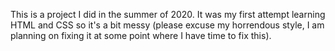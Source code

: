 This is a project I did in the summer of 2020. It was my first attempt learning HTML and CSS so it's a bit messy (please excuse my horrendous style, I am planning
on fixing it at some point where I have time to fix this). 
